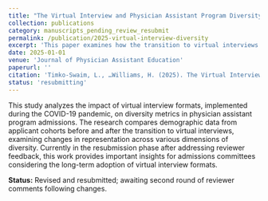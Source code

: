 ```yaml
---
title: "The Virtual Interview and Physician Assistant Program Diversity Pre versus Post COVID-19"
collection: publications
category: manuscripts_pending_review_resubmit
permalink: /publication/2025-virtual-interview-diversity
excerpt: 'This paper examines how the transition to virtual interviews during COVID-19 affected diversity in physician assistant program admissions.'
date: 2025-01-01
venue: 'Journal of Physician Assistant Education'
paperurl: ''
citation: 'Timko-Swaim, L., …Williams, H. (2025). The Virtual Interview and Physician Assistant Program Diversity Pre versus Post COVID-19. <i>Journal of Physician Assistant Education</i>.'
status: 'resubmitting'
---
```


This study analyzes the impact of virtual interview formats, implemented during the COVID-19 pandemic, on diversity metrics in physician assistant program admissions. The research compares demographic data from applicant cohorts before and after the transition to virtual interviews, examining changes in representation across various dimensions of diversity. Currently in the resubmission phase after addressing reviewer feedback, this work provides important insights for admissions committees considering the long-term adoption of virtual interview formats.

**Status:** Revised and resubmitted; awaiting second round of reviewer comments following changes.
